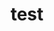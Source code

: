---
schema: default
title: test
organization: Sample Department
notes: test
license: 'http://www.opendefinition.org/licenses/odc-by'
category:
  - Budget / Finance
  - Economy
  - Education
maintainer: test
maintainer_email: test@test
---